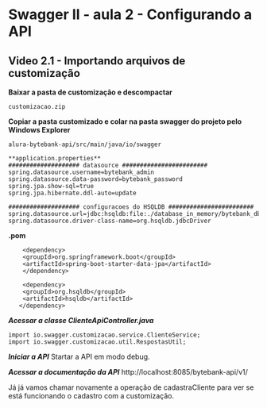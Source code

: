 # Swagger II - aula 2 - Configurando a API

## Video 2.1 - Importando arquivos de customização

**Baixar a pasta de customização e descompactar**
```
customizacao.zip
```

**Copiar a pasta customizado e colar na pasta swagger do projeto pelo Windows Explorer**
```
alura-bytebank-api/src/main/java/io/swagger
```

```
**application.properties**
#################### datasource ########################
spring.datasource.username=bytebank_admin
spring.datasource.data-password=bytebank_password
spring.jpa.show-sql=true
spring.jpa.hibernate.ddl-auto=update

#################### configuracoes do HSQLDB ########################
spring.datasource.url=jdbc:hsqldb:file:./database_in_memory/bytebank_db
spring.datasource.driver-class-name=org.hsqldb.jdbcDriver
```

**.pom**
```
    <dependency>
	<groupId>org.springframework.boot</groupId>
	<artifactId>spring-boot-starter-data-jpa</artifactId>
    </dependency>
		
    <dependency>
	<groupId>org.hsqldb</groupId>
	<artifactId>hsqldb</artifactId>
   </dependency>
```

***Acessar a classe ClienteApiController.java***
```
import io.swagger.customizacao.service.ClienteService;
import io.swagger.customizacao.util.RespostasUtil;
```
***Iniciar a API***
Startar a API em modo debug.

***Acessar a documentação da API***
http://localhost:8085/bytebank-api/v1/

Já já vamos chamar novamente a operação de cadastraCliente para ver se está funcionando o cadastro com a customização.
